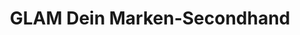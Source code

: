 ---
title: "GLAM Dein Marken-Secondhand"
url: /meuselwitz/glam-dein-marken-secondhand/
shop: Kleidung
---